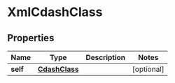 

# XmlCdashClass


## Properties

| Name | Type | Description | Notes |
|------------ | ------------- | ------------- | -------------|
|**self** | [**CdashClass**](CdashClass.md) |  |  [optional] |



